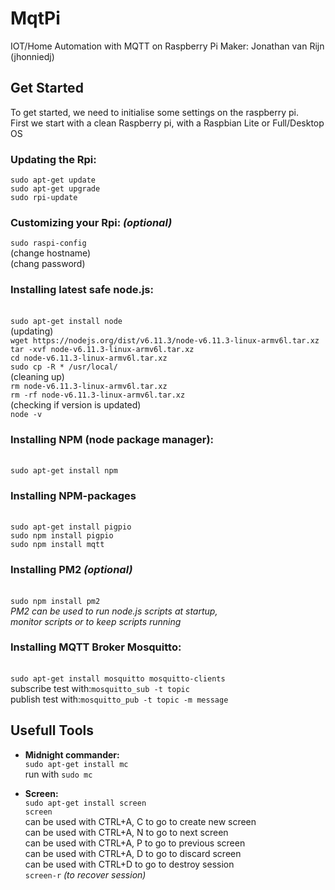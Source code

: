 # MqtPi
IOT/Home Automation with MQTT on Raspberry Pi
Maker: Jonathan van Rijn (jhonniedj)

## Get Started
To get started, we need to initialise some settings on the raspberry pi.
<br>First we start with a clean Raspberry pi, with a Raspbian Lite or Full/Desktop OS

### **Updating the Rpi**:
`sudo apt-get update`
<br>`sudo apt-get upgrade`
<br>`sudo rpi-update`

### **Customizing your Rpi:** *(optional)*
`sudo raspi-config`
<br>(change hostname)
<br>(chang password)

### **Installing latest safe node.js:**
<br>`sudo apt-get install node`
<br>(updating)
<br>`wget https://nodejs.org/dist/v6.11.3/node-v6.11.3-linux-armv6l.tar.xz`
<br>`tar -xvf node-v6.11.3-linux-armv6l.tar.xz`
<br>`cd node-v6.11.3-linux-armv6l.tar.xz`
<br>`sudo cp -R * /usr/local/`
<br>(cleaning up)
<br>`rm node-v6.11.3-linux-armv6l.tar.xz`
<br>`rm -rf node-v6.11.3-linux-armv6l.tar.xz`
<br>(checking if version is updated)
<br>`node -v`

### **Installing NPM (node package manager):**
<br>`sudo apt-get install npm`
### **Installing NPM-packages**
<br>`sudo apt-get install pigpio`
<br>`sudo npm install pigpio `
<br>`sudo npm install mqtt`
### **Installing PM2** *(optional)*
<br>`sudo npm install pm2`
<br>*PM2 can be used to run node.js scripts at startup,*
<br>*monitor scripts or to keep scripts running*

### **Installing MQTT Broker Mosquitto:**
<br>`sudo apt-get install mosquitto mosquitto-clients`
<br>subscribe test with:`mosquitto_sub -t topic`
<br>publish test with:`mosquitto_pub -t topic -m message`

## Usefull Tools
- **Midnight commander:**
<br>`sudo apt-get install mc`
<br>run with `sudo mc`

- **Screen:**
<br>`sudo apt-get install screen`
<br>`screen`
<br>can be used with CTRL+A, C to go to create new screen
<br>can be used with CTRL+A, N to go to next screen
<br>can be used with CTRL+A, P to go to previous screen
<br>can be used with CTRL+A, D to go to discard screen
<br>can be used with CTRL+D to go to destroy session
<br>`screen-r` *(to recover session)*
